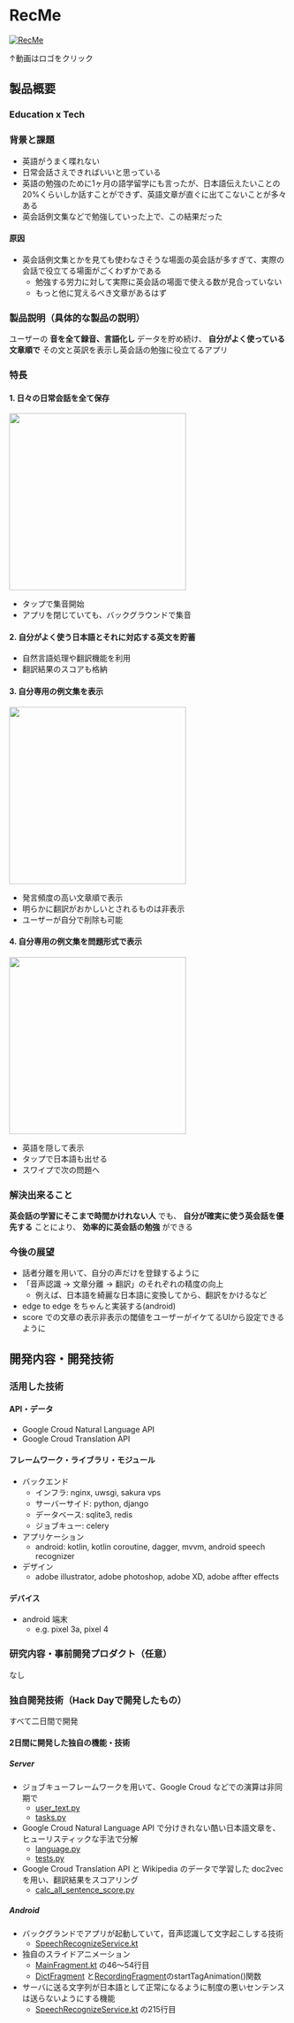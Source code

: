 # RecMe

[![RecMe](https://github.com/jphacks/TK_1905/blob/feature/yusk-develop/android/app/src/main/res/drawable/logo_horizontal.png)](https://youtu.be/7AiTSl1K27c)

↑動画はロゴをクリック

## 製品概要

### Education x  Tech

### 背景と課題

- 英語がうまく喋れない
- 日常会話さえできればいいと思っている
- 英語の勉強のために1ヶ月の語学留学にも言ったが、日本語伝えたいことの20%くらいしか話すことができず、英語文章が直ぐに出てこないことが多々ある
- 英会話例文集などで勉強していった上で、この結果だった

#### 原因

- 英会話例文集とかを見ても使わなさそうな場面の英会話が多すぎて、実際の会話で役立てる場面がごくわずかである
  - 勉強する労力に対して実際に英会話の場面で使える数が見合っていない
  - もっと他に覚えるべき文章があるはず

### 製品説明（具体的な製品の説明）

ユーザーの **音を全て録音、言語化し** データを貯め続け、  **自分がよく使っている文章順で** その文と英訳を表示し英会話の勉強に役立てるアプリ

### 特長

#### 1. 日々の日常会話を全て保存

<img src="https://github.com/jphacks/TK_1905/blob/master/images/recording2.png" width="320px">

- タップで集音開始
- アプリを閉じていても、バックグラウンドで集音

#### 2. 自分がよく使う日本語とそれに対応する英文を貯蓄

- 自然言語処理や翻訳機能を利用
- 翻訳結果のスコアも格納

#### 3. 自分専用の例文集を表示

<img src="https://github.com/jphacks/TK_1905/blob/master/images/script.png" width="320px">

- 発言頻度の高い文章順で表示
- 明らかに翻訳がおかしいとされるものは非表示
- ユーザーが自分で削除も可能

#### 4. 自分専用の例文集を問題形式で表示

<img src="https://github.com/jphacks/TK_1905/blob/master/images/practice1.png" width="320px">

- 英語を隠して表示
- タップで日本語も出せる
- スワイプで次の問題へ

### 解決出来ること

**英会話の学習にそこまで時間かけれない人** でも、 **自分が確実に使う英会話を優先する** ことにより、 **効率的に英会話の勉強** ができる

### 今後の展望

- 話者分離を用いて、自分の声だけを登録するように
- 「音声認識 -> 文章分離 -> 翻訳」のそれぞれの精度の向上
  - 例えば、日本語を綺麗な日本語に変換してから、翻訳をかけるなど
- edge to edge をちゃんと実装する(android)
- score での文章の表示非表示の閾値をユーザーがイケてるUIから設定できるように

## 開発内容・開発技術

### 活用した技術

#### API・データ

* Google Croud Natural Language API
* Google Croud Translation API

#### フレームワーク・ライブラリ・モジュール

* バックエンド
  * インフラ: nginx, uwsgi, sakura vps
  * サーバーサイド: python, django
  * データベース: sqlite3, redis
  * ジョブキュー: celery
* アプリケーション
  * android: kotlin, kotlin coroutine, dagger, mvvm, android speech recognizer
* デザイン
  * adobe illustrator, adobe photoshop, adobe XD, adobe affter effects 

#### デバイス

* android 端末
  * e.g. pixel 3a, pixel 4

### 研究内容・事前開発プロダクト（任意）

なし

### 独自開発技術（Hack Dayで開発したもの）

すべて二日間で開発

#### 2日間に開発した独自の機能・技術

##### Server

- ジョブキューフレームワークを用いて、Google Croud などでの演算は非同期で
  - [user_text.py](https://github.com/jphacks/TK_1905/blob/master/server/main/views/api/user_text.py#L26)
  - [tasks.py](https://github.com/jphacks/TK_1905/blob/master/server/main/tasks.py#L8)
- Google Croud Natural Language API で分けきれない酷い日本語文章を、ヒューリスティックな手法で分解
  - [language.py](https://github.com/jphacks/TK_1905/blob/master/server/main/utils/googleutils/language.py)
  - [tests.py](https://github.com/jphacks/TK_1905/blob/master/server/main/tests.py)
- Google Croud Translation API と Wikipedia のデータで学習した doc2vec を用い、翻訳結果をスコアリング
  - [calc_all_sentence_score.py](https://github.com/jphacks/TK_1905/blob/master/server/main/management/commands/calc_all_sentence_score.py)

##### Android

- バックグランドでアプリが起動していて，音声認識して文字起こしする技術
    - [SpeechRecognizeService.kt](https://github.com/jphacks/TK_1905/blob/master/android/app/src/main/java/jp/co/myowndict/speechrecognize/SpeechRecognizeService.kt)
- 独自のスライドアニメーション
    - [MainFragment.kt](https://github.com/jphacks/TK_1905/blob/8a8d3951c83d789ce4e61f0712502312994706b3/android/app/src/main/java/jp/co/myowndict/view/main/MainFragment.kt) の46〜54行目
    - [DictFragment](https://github.com/jphacks/TK_1905/blob/master/android/app/src/main/java/jp/co/myowndict/view/main/DictFragment.kt) と[RecordingFragment](https://github.com/jphacks/TK_1905/blob/master/android/app/src/main/java/jp/co/myowndict/view/main/RecordingFragment.kt)のstartTagAnimation()関数
- サーバに送る文字列が日本語として正常になるように制度の悪いセンテンスは送らないようにする機能
    - [SpeechRecognizeService.kt](https://github.com/jphacks/TK_1905/blob/master/android/app/src/main/java/jp/co/myowndict/speechrecognize/SpeechRecognizeService.kt#L215) の215行目
